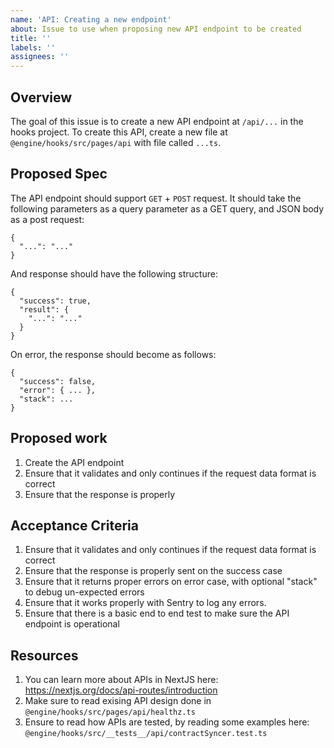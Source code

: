 ```yaml
---
name: 'API: Creating a new endpoint'
about: Issue to use when proposing new API endpoint to be created
title: ''
labels: ''
assignees: ''
---
```


## Overview

The goal of this issue is to create a new API endpoint at `/api/...` in the hooks project. To create this API, create a new file
at `@engine/hooks/src/pages/api` with file called `...ts`.

## Proposed Spec

The API endpoint should support `GET` + `POST` request. It should take the following parameters as a query parameter as a GET query, and JSON body as a post request:

```
{
  "...": "..."
}
```

And response should have the following structure:

```
{
  "success": true,
  "result": {
    "...": "..."
  }
}
```

On error, the response should become as follows:

```
{
  "success": false,
  "error": { ... },
  "stack": ...
}
```

## Proposed work

1. Create the API endpoint
2. Ensure that it validates and only continues if the request data format is correct
3. Ensure that the response is properly

## Acceptance Criteria

1. Ensure that it validates and only continues if the request data format is correct
2. Ensure that the response is properly sent on the success case
3. Ensure that it returns proper errors on error case, with optional "stack" to debug un-expected errors
4. Ensure that it works properly with Sentry to log any errors.
5. Ensure that there is a basic end to end test to make sure the API endpoint is operational

## Resources

1. You can learn more about APIs in NextJS here: https://nextjs.org/docs/api-routes/introduction
2. Make sure to read exising API design done in `@engine/hooks/src/pages/api/healthz.ts`
3. Ensure to read how APIs are tested, by reading some examples here: `@engine/hooks/src/__tests__/api/contractSyncer.test.ts`
